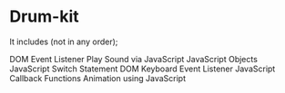 # Drum-kit
It includes (not in any order);

DOM Event Listener
Play Sound via JavaScript
JavaScript Objects
JavaScript Switch Statement
DOM Keyboard Event Listener
JavaScript Callback Functions
Animation using JavaScript
